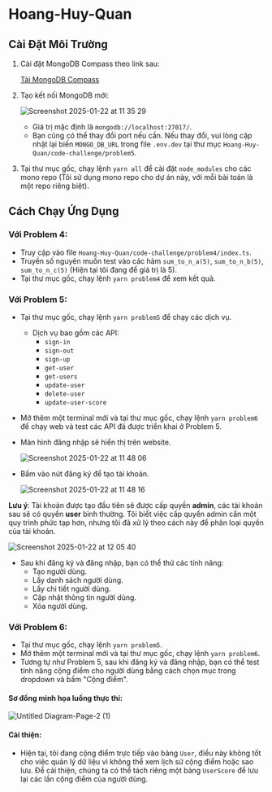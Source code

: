 # Hoang-Huy-Quan

## Cài Đặt Môi Trường

1. Cài đặt MongoDB Compass theo link sau:

   [Tải MongoDB Compass](https://www.mongodb.com/try/download/compass)

2. Tạo kết nối MongoDB mới:
   
   ![Screenshot 2025-01-22 at 11 35 29](https://github.com/user-attachments/assets/5feb2f5d-69c1-453b-9989-4800a6508e22)
   
   - Giá trị mặc định là `mongodb://localhost:27017/`.
   - Bạn cũng có thể thay đổi port nếu cần. Nếu thay đổi, vui lòng cập nhật lại biến `MONGO_DB_URL` trong file `.env.dev` tại thư mục `Hoang-Huy-Quan/code-challenge/problem5`.

3. Tại thư mục gốc, chạy lệnh `yarn all` để cài đặt `node_modules` cho các mono repo (Tôi sử dụng mono repo cho dự án này, với mỗi bài toán là một repo riêng biệt).

## Cách Chạy Ứng Dụng

### Với Problem 4:
- Truy cập vào file `Hoang-Huy-Quan/code-challenge/problem4/index.ts`.
- Truyền số nguyên muốn test vào các hàm `sum_to_n_a(5)`, `sum_to_n_b(5)`, `sum_to_n_c(5)` (Hiện tại tôi đang để giá trị là 5).
- Tại thư mục gốc, chạy lệnh `yarn problem4` để xem kết quả.

### Với Problem 5:
- Tại thư mục gốc, chạy lệnh `yarn problem5` để chạy các dịch vụ.
   - Dịch vụ bao gồm các API:
      - `sign-in`
      - `sign-out`
      - `sign-up`
      - `get-user`
      - `get-users`
      - `update-user`
      - `delete-user`
      - `update-user-score`
- Mở thêm một terminal mới và tại thư mục gốc, chạy lệnh `yarn problem6` để chạy web và test các API đã được triển khai ở Problem 5.
- Màn hình đăng nhập sẽ hiển thị trên website.
  
  ![Screenshot 2025-01-22 at 11 48 06](https://github.com/user-attachments/assets/49dd34bb-3eff-4e78-8c74-b8c5a318d019)
  
- Bấm vào nút đăng ký để tạo tài khoản.
  
  ![Screenshot 2025-01-22 at 11 48 16](https://github.com/user-attachments/assets/58f5c9c6-1434-4501-be31-e2eb1a7d8bcd)
  
**Lưu ý**: Tài khoản được tạo đầu tiên sẽ được cấp quyền **admin**, các tài khoản sau sẽ có quyền **user** bình thường. Tôi biết việc cấp quyền admin cần một quy trình phức tạp hơn, nhưng tôi đã xử lý theo cách này để phân loại quyền của tài khoản.

  ![Screenshot 2025-01-22 at 12 05 40](https://github.com/user-attachments/assets/81dda3c7-34fe-4a8a-bc77-96bda86d7064)

- Sau khi đăng ký và đăng nhập, bạn có thể thử các tính năng:
   - Tạo người dùng.
   - Lấy danh sách người dùng.
   - Lấy chi tiết người dùng.
   - Cập nhật thông tin người dùng.
   - Xóa người dùng.

### Với Problem 6:
- Tại thư mục gốc, chạy lệnh `yarn problem5`.
- Mở thêm một terminal mới và tại thư mục gốc, chạy lệnh `yarn problem6`.
- Tương tự như Problem 5, sau khi đăng ký và đăng nhập, bạn có thể test tính năng cộng điểm cho người dùng bằng cách chọn mục trong dropdown và bấm "Cộng điểm".

#### Sơ đồng minh họa luồng thực thi:

![Untitled Diagram-Page-2 (1)](https://github.com/user-attachments/assets/db1bf074-6b9b-43be-bfa1-81b57b84c2ac)

#### Cải thiện:
- Hiện tại, tôi đang cộng điểm trực tiếp vào bảng `User`, điều này không tốt cho việc quản lý dữ liệu vì không thể xem lịch sử cộng điểm hoặc sao lưu. Để cải thiện, chúng ta có thể tách riêng một bảng `UserScore` để lưu lại các lần cộng điểm của người dùng.


